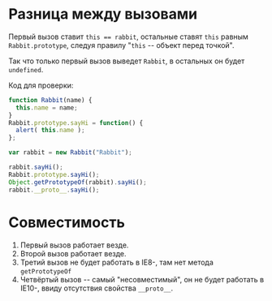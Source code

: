 # Разница между вызовами

Первый вызов ставит `this == rabbit`, остальные ставят `this` равным `Rabbit.prototype`, следуя правилу "`this` -- объект перед точкой".

Так что только первый вызов выведет `Rabbit`, в остальных он будет `undefined`.

Код для проверки:

```js run
function Rabbit(name) {
  this.name = name;
}
Rabbit.prototype.sayHi = function() {
  alert( this.name );
};

var rabbit = new Rabbit("Rabbit");

rabbit.sayHi();
Rabbit.prototype.sayHi();
Object.getPrototypeOf(rabbit).sayHi();
rabbit.__proto__.sayHi();
```

# Совместимость

1. Первый вызов работает везде.
2. Второй вызов работает везде.
3. Третий вызов не будет работать в IE8-, там нет метода `getPrototypeOf`
4. Четвёртый вызов -- самый "несовместимый", он не будет работать в IE10-, ввиду отсутствия свойства  `__proto__`.
